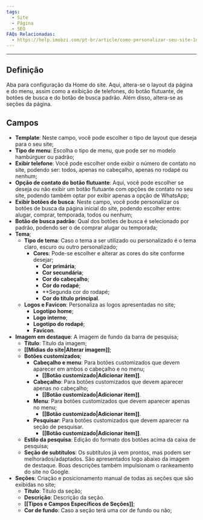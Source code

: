 ```yaml
---
tags:
  - Site
  - Página
  - SEO
FAQs Relacionadas:
  - https://help.imobzi.com/pt-br/article/como-personalizar-seu-site-1u1sqig/
---
```

---
## Definição

Aba para configuração da Home do site. Aqui, altera-se o layout da página e do menu, assim como a exibição de telefones, do botão flutuante, de botões de busca e do botão de busca padrão. Além disso, altera-se as seções da página.

## Campos

- **Template**: Neste campo, você pode escolher o tipo de layout que deseja para o seu site;
- **Tipo de menu**: Escolha o tipo de menu, que pode ser no modelo hambúrguer ou padrão;
- **Exibir telefone**: Você pode escolher onde exibir o número de contato no site, podendo ser: todos, apenas no cabeçalho, apenas no rodapé ou nenhum;
- **Opção de contato do botão flutuante**: Aqui, você pode escolher se deseja ou não exibir um botão flutuante com opções de contato no seu site, podendo também optar por exibir apenas a opção de WhatsApp;
- **Exibir botões de busca**: Neste campo, você pode personalizar os botões de busca da página inicial do site, podendo escolher entre: alugar, comprar, temporada, todos ou nenhum;
- **Botão de busca padrão**: Qual dos botões de busca é selecionado por padrão, podendo ser o de comprar alugar ou temporada;
- **Tema**;
	- **Tipo de tema**: Caso o tema a ser utilizado ou personalizado é o tema claro, escuro ou outro personalizado;
		- **Cores**: Pode-se escolher e alterar as cores do site conforme desejar;
			- **Cor primária**;
			- **Cor secundária**;
			- **Cor do cabeçalho**;
			- **Cor do rodapé**;
			- **Segunda cor do rodapé;
			- **Cor do título principal**.
	- **Logos e Favicon**: Personaliza as logos apresentadas no site;
		- **Logotipo home**;
		- **Logo interno**;
		- **Logotipo do rodapé**;
		- **Favicon**.
- **Imagem em destaque**: A imagem de fundo da barra de pesquisa;
	- **Título**: Título da imagem;
	- **[[Mídias do site|Alterar imagem]]**;
	- **Botões customizados**;
		- **Cabeçalho e menu**: Para botões customizados que devem aparecer em ambos o cabeçalho e no menu;
			- **[[Botão customizado|Adicionar item]]**.
		- **Cabeçalho**: Para botões customizados que devem aparecer apenas no cabeçalho;
			- **[[Botão customizado|Adicionar item]]**.
		- **Menu**: Para botões customizados que devem aparecer apenas no menu;
			- **[[Botão customizado|Adicionar item]]**.
		- **Pesquisar**: Para botões customizados que devem aparecer na seção de pesquisar.
			- **[[Botão customizado|Adicionar item]]**.
	- **Estilo da pesquisa**: Edição do formato dos botões acima da caixa de pesquisa;
	- **Seção de subtítulos**: Os subtítulos já vem prontos, mas podem ser melhorados/adaptados. São apresentados logo abaixo da imagem de destaque. Boas descrições também impulsionam o rankeamento do site no Google.
- **Seções**: Criação e posicionamento manual de todas as seções que são exibidas no site;
	- **Título**: Título da seção;
	- **Descrição**: Descrição da seção.
	- **[[Tipos e Campos Específicos de Seções]]**;
	- **Cor de fundo**: Caso a seção terá uma cor de fundo ou não;
